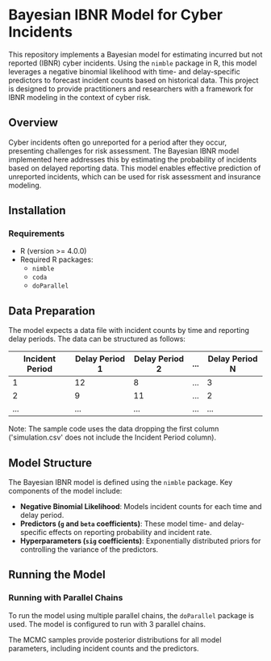 # Bayesian IBNR Model for Cyber Incidents

This repository implements a Bayesian model for estimating incurred but not reported (IBNR) cyber incidents. Using the `nimble` package in R, this model leverages a negative binomial likelihood with time- and delay-specific predictors to forecast incident counts based on historical data. This project is designed to provide practitioners and researchers with a framework for IBNR modeling in the context of cyber risk.


## Overview

Cyber incidents often go unreported for a period after they occur, presenting challenges for risk assessment. The Bayesian IBNR model implemented here addresses this by estimating the probability of incidents based on delayed reporting data. This model enables effective prediction of unreported incidents, which can be used for risk assessment and insurance modeling.

## Installation

### Requirements

- R (version >= 4.0.0)
- Required R packages:
  - `nimble`
  - `coda`
  - `doParallel`
 

## Data Preparation

The model expects a data file with incident counts by time and reporting delay periods. The data can be structured as follows:

| Incident Period | Delay Period 1 | Delay Period 2 | ... | Delay Period N |
|-----------------|----------------|----------------|-----|----------------|
| 1               | 12             | 8              | ... | 3              |
| 2               | 9              | 11             | ... | 2              |
| ...             | ...            | ...            | ... | ...            |

Note: The sample code uses the data dropping the first column ('simulation.csv' does not include the Incident Period column).

## Model Structure

The Bayesian IBNR model is defined using the `nimble` package. Key components of the model include:

- **Negative Binomial Likelihood**: Models incident counts for each time and delay period.
- **Predictors (`g` and `beta` coefficients)**: These model time- and delay-specific effects on reporting probability and incident rate.
- **Hyperparameters (`sig` coefficients)**: Exponentially distributed priors for controlling the variance of the predictors.


## Running the Model

### Running with Parallel Chains

To run the model using multiple parallel chains, the `doParallel` package is used. The model is configured to run with 3 parallel chains. 

The MCMC samples provide posterior distributions for all model parameters, including incident counts and the predictors.
 
